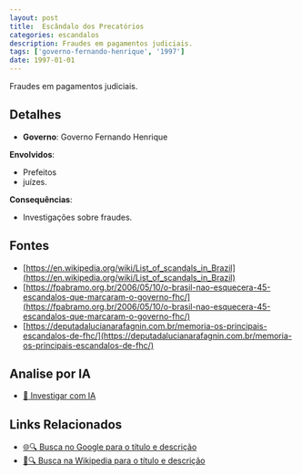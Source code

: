 ```yaml
---
layout: post
title:  Escândalo dos Precatórios
categories: escandalos
description: Fraudes em pagamentos judiciais.
tags: ['governo-fernando-henrique', '1997']
date: 1997-01-01
---
```


Fraudes em pagamentos judiciais.

## Detalhes
- **Governo**: Governo Fernando Henrique

**Envolvidos**:
- Prefeitos
- juízes.


**Consequências**:
- Investigações sobre fraudes.


## Fontes
- [https://en.wikipedia.org/wiki/List_of_scandals_in_Brazil](https://en.wikipedia.org/wiki/List_of_scandals_in_Brazil)
- [https://fpabramo.org.br/2006/05/10/o-brasil-nao-esquecera-45-escandalos-que-marcaram-o-governo-fhc/](https://fpabramo.org.br/2006/05/10/o-brasil-nao-esquecera-45-escandalos-que-marcaram-o-governo-fhc/)
- [https://deputadalucianarafagnin.com.br/memoria-os-principais-escandalos-de-fhc/](https://deputadalucianarafagnin.com.br/memoria-os-principais-escandalos-de-fhc/)


## Analise por IA
- [🤖 Investigar com IA](https://www.perplexity.ai/search?q=Esc%C3%A2ndalo%20dos%20Precat%C3%B3rios%20Fraudes%20em%20pagamentos%20judiciais.%20Governo%20Fernando%20Henrique)

## Links Relacionados
- [🌐🔍 Busca no Google para o título e descrição](https://www.google.com/search?q=Esc%C3%A2ndalo%20dos%20Precat%C3%B3rios%20Fraudes%20em%20pagamentos%20judiciais.%20Governo%20Fernando%20Henrique)
- [📖🔍 Busca na Wikipedia para o título e descrição](https://pt.wikipedia.org/w/index.php?search=Esc%C3%A2ndalo%20dos%20Precat%C3%B3rios%20Fraudes%20em%20pagamentos%20judiciais.%20Governo%20Fernando%20Henrique)

